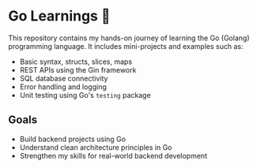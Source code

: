# Go Learnings 🐹

This repository contains my hands-on journey of learning the Go (Golang) programming language. It includes mini-projects and examples such as:

- Basic syntax, structs, slices, maps
- REST APIs using the Gin framework
- SQL database connectivity
- Error handling and logging
- Unit testing using Go's `testing` package

## Goals
- Build backend projects using Go
- Understand clean architecture principles in Go
- Strengthen my skills for real-world backend development
